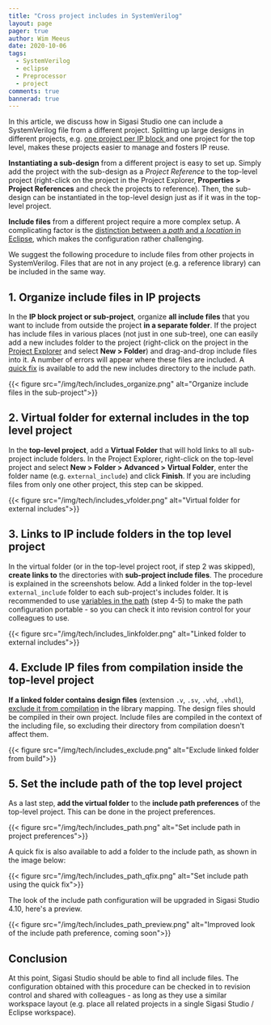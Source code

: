 ```yaml
---
title: "Cross project includes in SystemVerilog"
layout: page 
pager: true
author: Wim Meeus
date: 2020-10-06
tags: 
  - SystemVerilog
  - eclipse
  - Preprocessor
  - project
comments: true
bannerad: true
---
```


In this article, we discuss how in Sigasi Studio one can include a SystemVerilog file from a different project.
Splitting up large designs in different projects, e.g. [one project per IP block ](/tech/one-ip-block-project) and one
project for the top level, makes these projects easier to manage and fosters IP reuse. 

**Instantiating a sub-design** from a different project is easy to set
up.  Simply add the project with the sub-design as a *Project
Reference* to the top-level project (right-click on the project in the
Project Explorer, **Properties > Project References** and check the
projects to reference). Then, the sub-design can be instantiated in
the top-level design just as if it was in the top-level project.

**Include files** from a different project require a more complex
setup.  A complicating factor is the [distinction between a *path* and
a *location* in
Eclipse](https://wiki.eclipse.org/FAQ_What_is_the_difference_between_a_path_and_a_location%3F),
which makes the configuration rather challenging.

We suggest the following procedure to include files from other
projects in SystemVerilog. Files that are not in any project (e.g. a
reference library) can be included in the same way.

## 1. Organize include files in IP projects

In the **IP block project or sub-project**, organize **all include
files** that you want to include from outside the project **in a
separate folder**. If the project has include files in various places
(not just in one sub-tree), one can easily add a new includes folder
to the project (right-click on the project in the [Project
Explorer](/manual/views/#project-explorer-view) and select **New >
Folder**) and drag-and-drop include files into it. A number of errors
will appear where these files are included. A [quick
fix](/manual/linting/#quick-fixes) is available to add the new
includes directory to the include path.

{{< figure src="/img/tech/includes_organize.png" alt="Organize include files in the sub-project">}}

## 2. Virtual folder for external includes in the top level project

In the **top-level project**, add a **Virtual Folder** that will
hold links to all sub-project include folders.  In the Project
Explorer, right-click on the top-level project and select **New >
Folder > Advanced > Virtual Folder**, enter the folder name
(e.g. `external_include`) and click **Finish**. If you are including
files from only one other project, this step can be skipped.

{{< figure src="/img/tech/includes_vfolder.png" alt="Virtual folder for external includes">}}

## 3. Links to IP include folders in the top level project

In the virtual folder (or in the top-level project root, if step 2
was skipped), **create links to** the directories with **sub-project
include files**. The procedure is explained in the screenshots
below. Add a linked folder in the top-level `external_include` folder to each
sub-project's includes folder. It is recommended to use [variables in
the
path](/tech/how-avoid-absolute-library-paths-your-sigasi-project-files)
(step 4-5) to make the path configuration portable - so you can check
it into revision control for your colleagues to use.

{{< figure src="/img/tech/includes_linkfolder.png" alt="Linked folder to external includes">}}

## 4. Exclude IP files from compilation inside the top-level project

**If a linked folder contains design files** (extension `.v`,
`.sv`, `.vhd`, `.vhdl`), [exclude it from
compilation](/manual/libraries/#modifying-the-library-configuration)
in the library mapping. The design files should be compiled in their
own project. Include files are compiled in the context of the
including file, so excluding their directory from compilation doesn't
affect them.

{{< figure src="/img/tech/includes_exclude.png" alt="Exclude linked folder from build">}}

## 5. Set the include path of the top level project

As a last step, **add the virtual folder** to the **include path
preferences** of the top-level project. This can be done in the
project preferences.

{{< figure src="/img/tech/includes_path.png" alt="Set include path in project preferences">}}

A quick fix is also available to add a folder to the include path, as shown in the image below:

{{< figure src="/img/tech/includes_path_qfix.png" alt="Set include path using the quick fix">}}

The look of the include path configuration will be upgraded in Sigasi Studio 4.10, here's a preview.

{{< figure src="/img/tech/includes_path_preview.png" alt="Improved look of the include path preference, coming soon">}}

## Conclusion

At this point, Sigasi Studio should be able to find all include
files. The configuration obtained with this procedure can be checked
in to revision control and shared with colleagues - as long as they
use a similar workspace layout (e.g. place all related projects in a single
Sigasi Studio / Eclipse workspace).